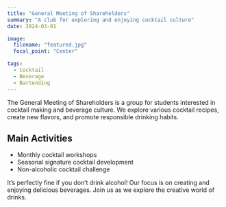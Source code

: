 ```yaml
---
title: "General Meeting of Shareholders"
summary: "A club for exploring and enjoying cocktail culture"
date: 2024-03-01

image:
  filename: "featured.jpg"
  focal_point: "Center"

tags:
  - Cocktail
  - Beverage
  - Bartending
---
```


The General Meeting of Shareholders is a group for students interested in cocktail making and beverage culture. We explore various cocktail recipes, create new flavors, and promote responsible drinking habits.

## Main Activities
- Monthly cocktail workshops
- Seasonal signature cocktail development
- Non-alcoholic cocktail challenge

It’s perfectly fine if you don’t drink alcohol! Our focus is on creating and enjoying delicious beverages. Join us as we explore the creative world of drinks.
